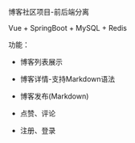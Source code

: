 博客社区项目-前后端分离

Vue + SpringBoot + MySQL + Redis

功能：

* 博客列表展示

* 博客详情-支持Markdown语法

* 博客发布(Markdown)

* 点赞、评论

* 注册、登录


